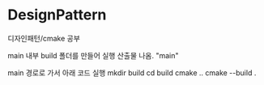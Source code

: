 # DesignPattern
디자인패턴/cmake 공부


main 내부 build 폴더를 만들어 실행 산출물 나옴. "main"

main 경로로 가서 아래 코드 실행
mkdir build
cd build
cmake ..
cmake --build .
